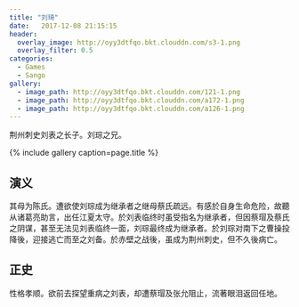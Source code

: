```yaml
---
title: "刘琦"
date:   2017-12-08 21:15:15
header:
  overlay_image: http://oyy3dtfqo.bkt.clouddn.com/s3-1.png
  overlay_filter: 0.5
categories:
  - Games
  - Sango
gallery:
  - image_path: http://oyy3dtfqo.bkt.clouddn.com/121-1.png
  - image_path: http://oyy3dtfqo.bkt.clouddn.com/a172-1.png
  - image_path: http://oyy3dtfqo.bkt.clouddn.com/a126-1.png
---
```


荆州刺史刘表之长子。刘琮之兄。

{% include gallery caption=page.title %}

## 演义

其母为陈氏。遭欲使刘琮成为继承者之继母蔡氏疏远。有感於自身生命危险，故聽从诸葛亮助言，出任江夏太守。於刘表临终时虽受指名为继承者，但因蔡瑁及蔡氏之阴谋，甚至无法见刘表临终一面，刘琮最终成为继承者。於刘琮对南下之曹操投降後，迎接逃亡而至之刘备。於赤壁之战後，虽成为荆州刺史，但不久後病亡。

## 正史

性格孝顺。欲前去探望重病之刘表，却遭蔡瑁及张允阻止，流著眼泪返回任地。
